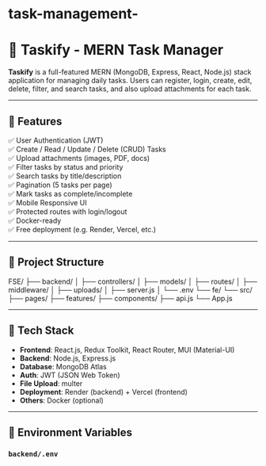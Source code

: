 # task-management-

# 📝 Taskify - MERN Task Manager

**Taskify** is a full-featured MERN (MongoDB, Express, React, Node.js) stack application for managing daily tasks. Users can register, login, create, edit, delete, filter, and search tasks, and also upload attachments for each task.

---

## 🚀 Features

✅ User Authentication (JWT)  
✅ Create / Read / Update / Delete (CRUD) Tasks  
✅ Upload attachments (images, PDF, docs)  
✅ Filter tasks by status and priority  
✅ Search tasks by title/description  
✅ Pagination (5 tasks per page)  
✅ Mark tasks as complete/incomplete  
✅ Mobile Responsive UI  
✅ Protected routes with login/logout  
✅ Docker-ready  
✅ Free deployment (e.g. Render, Vercel, etc.)

---

## 📁 Project Structure

FSE/
├── backend/
│ ├── controllers/
│ ├── models/
│ ├── routes/
│ ├── middleware/
│ ├── uploads/
│ ├── server.js
│ └── .env
└── fe/
└── src/
├── pages/
├── features/
├── components/
├── api.js
└── App.js


---

## 🧪 Tech Stack

- **Frontend**: React.js, Redux Toolkit, React Router, MUI (Material-UI)
- **Backend**: Node.js, Express.js
- **Database**: MongoDB Atlas
- **Auth**: JWT (JSON Web Token)
- **File Upload**: multer
- **Deployment**: Render (backend) + Vercel (frontend)
- **Others**: Docker (optional)

---

## 🔐 Environment Variables

### `backend/.env`
